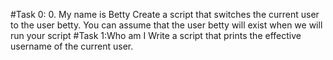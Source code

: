#Task 0: 0. My name is Betty
Create a script that switches the current user to the user betty.
You can assume that the user betty will exist when we will run your script
#Task 1:Who am I
Write a script that prints the effective username of the current user.
